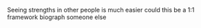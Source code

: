 Seeing strengths in other people is much easier
could this be a 1:1 framework
biograph someone else
